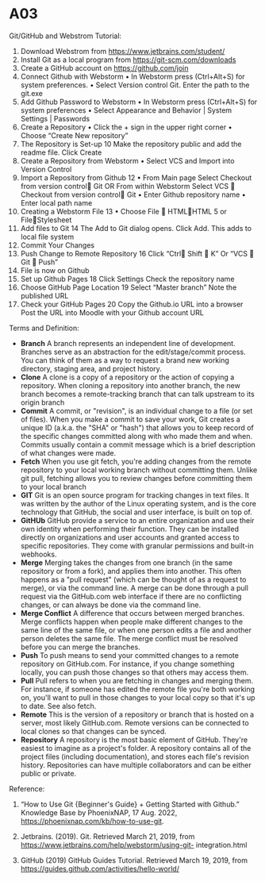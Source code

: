 # A03 
Git/GitHub and Webstrom Tutorial:
1. Download Webstrom from https://www.jetbrains.com/student/
2. Install Git as a local program from https://git-scm.com/downloads
3. Create a GitHub account on https://github.com/join
4. Connect Github with Webstorm
   • In Webstorm press (Ctrl+Alt+S) for system preferences.
   • Select Version control Git. Enter the path to the git.exe
5. Add Github Password to Webstorm
   • In Webstorm press (Ctrl+Alt+S) for system preferences
   • Select Appearance and Behavior | System Settings | Passwords
6. Create a Repository
   • Click the + sign in the upper right corner
   • Choose “Create New repository”
7. The Repository is Set-up
   10
   Make the repository public and add the readme file.
   Click Create
8. Create a Repository from Webstorm
   • Select VCS and Import into Version Control
9. Import a Repository from Github
   12
   • From Main page Select Checkout from version control Git  OR
   From within Webstorm Select VCS  Checkout from version control Git
   • Enter Github repository name
   • Enter local path name
10. Creating a Webstorm File
    13
    • Choose File  HTMLHTML 5 or FileStylesheet
11. Add files to Git
    14
    The Add to Git dialog opens.
    Click Add. This adds to local file system
12. Commit Your Changes
13. Push Change to Remote Repository
    16
    Click “Ctrl Shift  K”
    Or “VCS  Git  Push”
14. File is now on Github
15. Set up Github Pages
    18
    Click Settings
    Check the repository name
16. Choose GitHub Page Location
    19
    Select “Master branch”
    Note the published URL
17. Check your GitHub Pages
    20
    Copy the Github.io URL into a browser
    Post the URL into Moodle with your Github account URL

Terms and Definition:

+ **Branch** A branch represents an independent line of development. Branches serve as an abstraction for the edit/stage/commit process. You can think of them as a way to request a brand new working directory, staging area, and project history.
+ **Clone** A clone is a copy of a repository or the action of copying a repository. When cloning a repository into another branch, the new branch becomes a remote-tracking branch that can talk upstream to its origin branch
+ **Commit** A commit, or "revision", is an individual change to a file (or set of files). When you make a commit to save your work, Git creates a unique ID (a.k.a. the "SHA" or "hash") that allows you to keep record of the specific changes committed along with who made them and when. Commits usually contain a commit message which is a brief description of what changes were made.
+ **Fetch** When you use git fetch, you're adding changes from the remote repository to your local working branch without committing them. Unlike git pull, fetching allows you to review changes before committing them to your local branch
+ **GIT** Git is an open source program for tracking changes in text files. It was written by the author of the Linux operating system, and is the core technology that GitHub, the social and user interface, is built on top of.
+ **GitHUb** GitHub provide a service to an entire organization and use their own identity when performing their function. They can be installed directly on organizations and user accounts and granted access to specific repositories. They come with granular permissions and built-in webhooks.
+ **Merge** Merging takes the changes from one branch (in the same repository or from a fork), and applies them into another. This often happens as a "pull request" (which can be thought of as a request to merge), or via the command line. A merge can be done through a pull request via the GitHub.com web interface if there are no conflicting changes, or can always be done via the command line.
+ **Merge Conflict** A difference that occurs between merged branches. Merge conflicts happen when people make different changes to the same line of the same file, or when one person edits a file and another person deletes the same file. The merge conflict must be resolved before you can merge the branches.
+ **Push** To push means to send your committed changes to a remote repository on GitHub.com. For instance, if you change something locally, you can push those changes so that others may access them.
+ **Pull** Pull refers to when you are fetching in changes and merging them. For instance, if someone has edited the remote file you're both working on, you'll want to pull in those changes to your local copy so that it's up to date. See also fetch.
+ **Remote** This is the version of a repository or branch that is hosted on a server, most likely GitHub.com. Remote versions can be connected to local clones so that changes can be synced.
+ **Repository** A repository is the most basic element of GitHub. They're easiest to imagine as a project's folder. A repository contains all of the project files (including documentation), and stores each file's revision history. Repositories can have multiple collaborators and can be either public or private.


Reference:

1. “How to Use Git {Beginner's Guide} + Getting Started with Github.” Knowledge Base by PhoenixNAP, 17 Aug. 2022, 
    https://phoenixnap.com/kb/how-to-use-git. 

2. Jetbrains. (2019). Git.   Retrieved March 21, 2019, from
   https://www.jetbrains.com/help/webstorm/using-git-
   integration.html
3. GitHub (2019) GitHub Guides Tutorial. Retrieved  March
   19, 2019, from
   https://guides.github.com/activities/hello-world/

